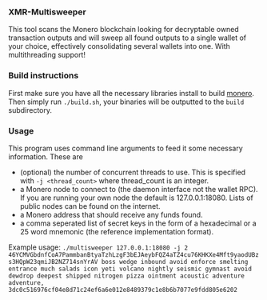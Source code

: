 ### XMR-Multisweeper
This tool scans the Monero blockchain looking for decryptable owned transaction outputs and will sweep all found outputs to a single wallet of your choice, effectively consolidating several wallets into one. With multithreading support!

### Build instructions

First make sure you have all the necessary libraries install to build [monero](https://github.com/monero-project/monero).
Then simply run `./build.sh`, your binaries will be outputted to the `build` subdirectory.

### Usage

This program uses command line arguments to feed it some necessary information. These are
* (optional) the number of concurrent threads to use. This is specified with `-j <thread_count>` where thread_count is an integer.
* a Monero node to connect to (the daemon interface not the wallet RPC). If you are running your own node the default is 127.0.0.1:18080. Lists of public nodes can be found on the internet.
* a Monero address that should receive any funds found.
* a comma seperated list of secret keys in the form of a hexadecimal or a 25 word mnemonic (the reference implementation format).

Example usage: `./multisweeper 127.0.0.1:18080 -j 2 46YCMVGbdnfCoA7PammbanBtyaTzhLzgF3bEJAeybFQZ4aTZ4cu76KHKXe4Mft9yaodUBzs3HQpW23qmiJB2NZ714snYrAV boss wedge inbound avoid enforce smelting entrance much salads icon yeti volcano nightly seismic gymnast avoid dewdrop deepest shipped nitrogen pizza ointment acoustic adventure adventure, 3dc0c516976cf04e8d71c24ef6a6e012e8489379c1e8b6b7077e9fdd805e6202`